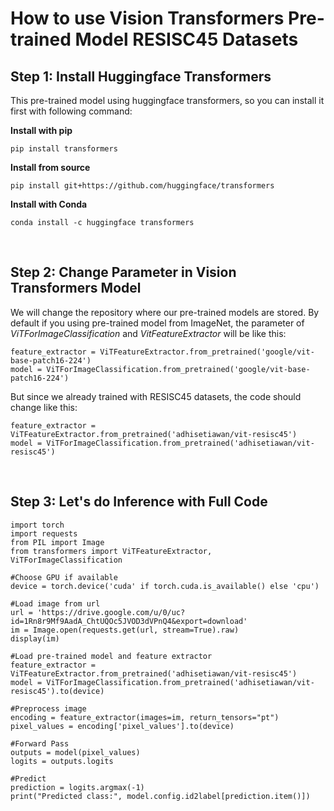 # How to use Vision Transformers Pre-trained Model RESISC45 Datasets

## Step 1: Install Huggingface Transformers
This pre-trained model using huggingface transformers, so you can install it first with following command:

**Install with pip**
```
pip install transformers
```     
**Install from source**
```    
pip install git+https://github.com/huggingface/transformers
```
**Install with Conda**
```
conda install -c huggingface transformers
```
<br>

## Step 2: Change Parameter in Vision Transformers Model
We will change the repository where our pre-trained models are stored.
By default if you using pre-trained model from ImageNet, the parameter of _ViTForImageClassification_ and _VitFeatureExtractor_ will be like this:
```
feature_extractor = ViTFeatureExtractor.from_pretrained('google/vit-base-patch16-224')
model = ViTForImageClassification.from_pretrained('google/vit-base-patch16-224')
```
But since we already trained with RESISC45 datasets, the code should change like this:
```
feature_extractor = ViTFeatureExtractor.from_pretrained('adhisetiawan/vit-resisc45')
model = ViTForImageClassification.from_pretrained('adhisetiawan/vit-resisc45')
```
<br>

## Step 3: Let's do Inference with Full Code
```
import torch
import requests
from PIL import Image
from transformers import ViTFeatureExtractor, ViTForImageClassification

#Choose GPU if available 
device = torch.device('cuda' if torch.cuda.is_available() else 'cpu')

#Load image from url
url = 'https://drive.google.com/u/0/uc?id=1Rn8r9Mf9AadA_ChtUQOc5JVOD3dVPnQ4&export=download'
im = Image.open(requests.get(url, stream=True).raw)
display(im)

#Load pre-trained model and feature extractor
feature_extractor = ViTFeatureExtractor.from_pretrained('adhisetiawan/vit-resisc45')
model = ViTForImageClassification.from_pretrained('adhisetiawan/vit-resisc45').to(device)

#Preprocess image
encoding = feature_extractor(images=im, return_tensors="pt")
pixel_values = encoding['pixel_values'].to(device)

#Forward Pass
outputs = model(pixel_values)
logits = outputs.logits

#Predict
prediction = logits.argmax(-1)
print("Predicted class:", model.config.id2label[prediction.item()])
```
